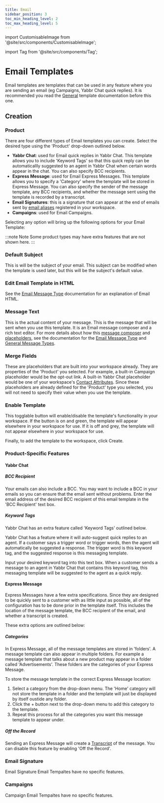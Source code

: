 ```yaml
---
title: Email
sidebar_position: 3
toc_min_heading_level: 2
toc_max_heading_level: 5
---
```


import CustomisableImage from '@site/src/components/CustomisableImage';

import Tag from '@site/src/components/Tag';

# Email Templates

Email templates are templates that can be used in any feature where you are sending an email (eg Campaigns, Yabbr Chat quick replies). It is recommended you read the [General](./general.md) template documentation before this one.


## Creation

### Product

There are four different types of Email templates you can create. Select the desired type using the 'Product' drop-down outlined below.

<CustomisableImage src="/img/template-email-product.png" alt="Email Template Products" width="600"/>

- **Yabbr Chat**: used for Email quick replies in Yabbr Chat. This template allows you to include 'Keyword Tags' so that this quick reply can be automaticallly suggested to an agent in Yabbr Chat when certain words appear in the chat. You can also specify BCC recipients.
- **Express Message**: used for Email Express Messages. This template allows you to specify a 'Category' where the template will be stored in Express Message. You can also specify the sender of the message template, any BCC recipients, and whether the message sent using the template is recorded by a transcript.
- **Email Signatures**: this is a signature that can appear at the end of emails sent by [email aliases](../channels/email.md) registered in your workspace.
- **Campaigns**: used for Email Campaigns.


Selecting any option will bring up the following options for your Email Template:

<CustomisableImage src="/img/template-email-settings.png" alt="Email Template Options" width="500"/>

:::note Note
Some product types may have extra features that are not shown here.
:::

### Default Subject

This is will be the subject of your email. This subject can be modified when the template is used later, but this will be the subject's default value.

### Edit Email Template in HTML

See the [Email Message Type](../message-types/emails.md) documentation for an explanation of Email HTML.

### Message Text

This is the actual content of your message. This is the message that will be sent when you use this template. It is an Email message composer and a rich text editor. For more details about how this [message composer](../message-types/emails.md) and [placeholders](../message-types/general.md#placeholders), see the documentation for the [Email Message Type](../message-types/emails.md) and [General Message Types](../message-types/general.md).

### Merge Fields

These are placeholders that are built into your workspace already. They are properties of the 'Product' you selected. For example, a built-in Campaign placeholder would be the opt-out link. A built-in Yabbr Chat placeholder would be one of your workspace's [Contact Attributes](../contacts/attributes.md). Since these placeholders are already defined for the 'Product' type you selected, you will not need to specify their value when you use the template.

### Enable Template

This togglable button will enable/disable the template's functionality in your workspace. If the button is on and green, the template will appear elsewhere in your workspace for use. If it is off and grey, the template will not appear elsewhere in your workspace for use.

Finally, to add the template to the workspace, click <Tag colour="#1582d8" borderColour="#1582d8" fontColour="#FFFFFF">Create</Tag>.


### Product-Specific Features

#### Yabbr Chat

##### BCC Recipient

Your emails can also include a BCC. You may want to include a BCC in your emails so you can ensure that the email sent without problems. Enter the email address of the desired BCC recipient of this email template in the 'BCC Recipient' text box.

##### Keyword Tags

Yabbr Chat has an extra feature called 'Keyword Tags' outlined below.

<CustomisableImage src="/img/template-email-keyword.png" alt="Yabbr Chat Template Options" width="500"/>


Yabbr Chat has a feature where it will auto-suggest quick replies to an agent. If a customer says a trigger word or trigger words, then the agent will automatically be suggested a response. The trigger word is this keyword tag, and the suggested response is this messaging template. 

Input your desired keyword tag into this text box. When a customer sends a message to an agent in Yabbr Chat that contains this keyword tag, this messaging template will be suggested to the agent as a quick reply.

[comment]: <> (I do not really know how this feature works, I'm just guessing)



#### Express Message

Express Messages have a few extra specifications. Since they are designed to be quickly sent to a customer with as little input as possible, all of the configuration has to be done prior in the template itself. This includes the location of the message template, the BCC recipient of the email, and whether a transcript is created.

These extra options are outlined below:

<CustomisableImage src="/img/template-email-express.png" alt="Express Email Template Options" width="500"/>

##### Categories

In Express Message, all of the message templates are stored in 'folders'. A message template can also appear in multiple folders. For example a message template that talks about a new product may appear in a folder called 'Advertisements'. These folders are the categories of your Express Message.

To store the message template in the correct Express Message location:
1. Select a category from the drop-down menu. The 'Home' category will not store the template in a folder and the template will just be displayed by itself oustide any folder.
2. Click the <Tag colour="#FFFFFF" borderColour="#d8dde1" fontColour="#1582d8">+</Tag> button next to the drop-down menu to add this category to the template.
3. Repeat this process for all the categories you want this message template to appear under.



##### Off the Record

Sending an Express Message will create a [Transcript](../transcripts.md) of the message. You can disable this feature by enabling 'Off the Record'.

<CustomisableImage src="/img/template-message-express-record.png" alt="Express Message Template Transcript Options" width="500"/>

### Email Signature

Email Signature Email Tempaltes have no specific features.

### Campaigns

Campaign Email Tempaltes have no specific features.







